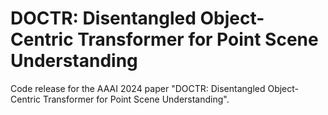 # DOCTR: Disentangled Object-Centric Transformer for Point Scene  Understanding
Code release for the AAAI 2024 paper "DOCTR: Disentangled Object-Centric Transformer for Point Scene  Understanding".
